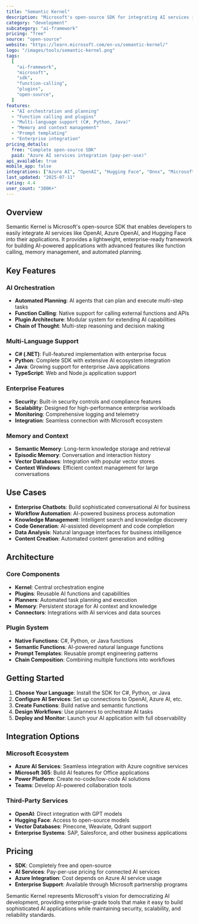 ```yaml
---
title: "Semantic Kernel"
description: "Microsoft's open-source SDK for integrating AI services into applications"
category: "development"
subcategory: "ai-framework"
pricing: "free"
source: "open-source"
website: "https://learn.microsoft.com/en-us/semantic-kernel/"
logo: "/images/tools/semantic-kernel.png"
tags:
  [
    "ai-framework",
    "microsoft",
    "sdk",
    "function-calling",
    "plugins",
    "open-source",
  ]
features:
  - "AI orchestration and planning"
  - "Function calling and plugins"
  - "Multi-language support (C#, Python, Java)"
  - "Memory and context management"
  - "Prompt templating"
  - "Enterprise integration"
pricing_details:
  free: "Complete open-source SDK"
  paid: "Azure AI services integration (pay-per-use)"
api_available: true
mobile_app: false
integrations: ["Azure AI", "OpenAI", "Hugging Face", "Onnx", "Microsoft 365"]
last_updated: "2025-07-11"
rating: 4.4
user_count: "300K+"
---
```


## Overview

Semantic Kernel is Microsoft's open-source SDK that enables developers to easily integrate AI services like OpenAI, Azure OpenAI, and Hugging Face into their applications. It provides a lightweight, enterprise-ready framework for building AI-powered applications with advanced features like function calling, memory management, and automated planning.

## Key Features

### AI Orchestration

- **Automated Planning**: AI agents that can plan and execute multi-step tasks
- **Function Calling**: Native support for calling external functions and APIs
- **Plugin Architecture**: Modular system for extending AI capabilities
- **Chain of Thought**: Multi-step reasoning and decision making

### Multi-Language Support

- **C# (.NET)**: Full-featured implementation with enterprise focus
- **Python**: Complete SDK with extensive AI ecosystem integration
- **Java**: Growing support for enterprise Java applications
- **TypeScript**: Web and Node.js application support

### Enterprise Features

- **Security**: Built-in security controls and compliance features
- **Scalability**: Designed for high-performance enterprise workloads
- **Monitoring**: Comprehensive logging and telemetry
- **Integration**: Seamless connection with Microsoft ecosystem

### Memory and Context

- **Semantic Memory**: Long-term knowledge storage and retrieval
- **Episodic Memory**: Conversation and interaction history
- **Vector Databases**: Integration with popular vector stores
- **Context Windows**: Efficient context management for large conversations

## Use Cases

- **Enterprise Chatbots**: Build sophisticated conversational AI for business
- **Workflow Automation**: AI-powered business process automation
- **Knowledge Management**: Intelligent search and knowledge discovery
- **Code Generation**: AI-assisted development and code completion
- **Data Analysis**: Natural language interfaces for business intelligence
- **Content Creation**: Automated content generation and editing

## Architecture

### Core Components

- **Kernel**: Central orchestration engine
- **Plugins**: Reusable AI functions and capabilities
- **Planners**: Automated task planning and execution
- **Memory**: Persistent storage for AI context and knowledge
- **Connectors**: Integrations with AI services and data sources

### Plugin System

- **Native Functions**: C#, Python, or Java functions
- **Semantic Functions**: AI-powered natural language functions
- **Prompt Templates**: Reusable prompt engineering patterns
- **Chain Composition**: Combining multiple functions into workflows

## Getting Started

1. **Choose Your Language**: Install the SDK for C#, Python, or Java
2. **Configure AI Services**: Set up connections to OpenAI, Azure AI, etc.
3. **Create Functions**: Build native and semantic functions
4. **Design Workflows**: Use planners to orchestrate AI tasks
5. **Deploy and Monitor**: Launch your AI application with full observability

## Integration Options

### Microsoft Ecosystem

- **Azure AI Services**: Seamless integration with Azure cognitive services
- **Microsoft 365**: Build AI features for Office applications
- **Power Platform**: Create no-code/low-code AI solutions
- **Teams**: Develop AI-powered collaboration tools

### Third-Party Services

- **OpenAI**: Direct integration with GPT models
- **Hugging Face**: Access to open-source models
- **Vector Databases**: Pinecone, Weaviate, Qdrant support
- **Enterprise Systems**: SAP, Salesforce, and other business applications

## Pricing

- **SDK**: Completely free and open-source
- **AI Services**: Pay-per-use pricing for connected AI services
- **Azure Integration**: Cost depends on Azure AI service usage
- **Enterprise Support**: Available through Microsoft partnership programs

Semantic Kernel represents Microsoft's vision for democratizing AI development, providing enterprise-grade tools that make it easy to build sophisticated AI applications while maintaining security, scalability, and reliability standards.
